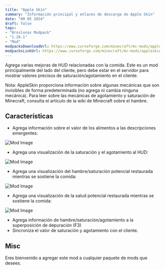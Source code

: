 ```yaml
---
title: "Apple Skin"
summary: "Información principal y enlaces de descarga de Apple Skin"
date: "09 05 2024"
draft: false
tags:
- "Broslunas Modpack"
- "1.20.1"
- "Mod"
modpacksDownloadUrl: https://www.curseforge.com/minecraft/mc-mods/appleskin/files/all?page=1&pageSize=20&version=1.20.1&gameVersionTypeId=1
modpacksLinkUrl: https://www.curseforge.com/minecraft/mc-mods/appleskin
---
```

Agrega varias mejoras de HUD relacionadas con la comida. Este es un mod principalmente del lado del cliente, pero debe estar en el servidor para mostrar valores precisos de saturación/agotamiento en el cliente.

Nota: AppleSkin proporciona información sobre algunas mecánicas que son invisibles de forma predeterminada (no agrega ni cambia ninguna mecánica). Para leer sobre las mecánicas de agotamiento y saturación de Minecraft, consulta el artículo de la wiki de Minecraft sobre el hambre.

## Características
- Agrega información sobre el valor de los alimentos a las descripciones emergentes:
<img src="https://assets.broslunas.com/minecraft/mods/apple-skin/1.png" alt="Mod Image">

- Agrega una visualización de la saturación y el agotamiento al HUD:
<img src="https://assets.broslunas.com/minecraft/mods/apple-skin/2.gif" alt="Mod Image">

- Agrega una visualización del hambre/saturación potencial restaurada mientras se sostiene la comida:
<img src="https://assets.broslunas.com/minecraft/mods/apple-skin/3.gif" alt="Mod Image">

- Agrega una visualización de la salud potencial restaurada mientras se sostiene la comida:
<img src="https://assets.broslunas.com/minecraft/mods/apple-skin/4.gif" alt="Mod Image">

- Agrega información de hambre/saturación/agotamiento a la superposición de depuración (F3)
- Sincroniza el valor de saturación y agotamiento con el cliente.

## Misc
Eres bienvenido a agregar este mod a cualquier paquete de mods que desees.